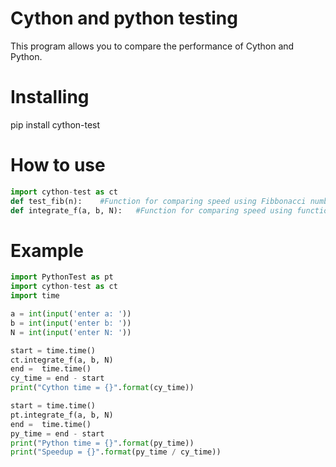 # Cython and python testing
This program allows you to compare the performance of Cython and Python.
# Installing
pip install cython-test
# How to use
```python
import cython-test as ct
def test_fib(n):    #Function for comparing speed using Fibbonacci numbers.
def integrate_f(a, b, N):   #Function for comparing speed using function integration.
```
# Example
```python
import PythonTest as pt
import cython-test as ct
import time

a = int(input('enter a: '))
b = int(input('enter b: '))
N = int(input('enter N: '))

start = time.time()
ct.integrate_f(a, b, N)
end =  time.time()
cy_time = end - start
print("Cython time = {}".format(cy_time))

start = time.time()
pt.integrate_f(a, b, N)
end =  time.time()
py_time = end - start
print("Python time = {}".format(py_time))
print("Speedup = {}".format(py_time / cy_time))
```
